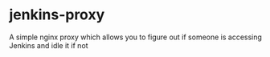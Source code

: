 # jenkins-proxy
A simple nginx proxy which allows you to figure out if someone is accessing Jenkins and idle it if not
